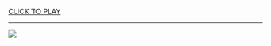 
<a href="https://premium76.site?title=hard_games_unblocked&ref=13M">CLICK TO PLAY</a></h3>
<hr>

<a href="https://premium76.site?title=hard_games_unblocked&ref=13M"><img src="https://clearcache.store/games.png"></a>


